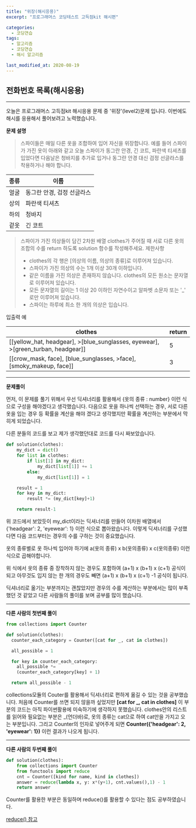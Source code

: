 ```yaml
---
title: "위장(해시응용)"
excerpt: "프로그래머스 코딩테스트 고득점kit 해시편"

categories:
  - 코딩연습
tags:
  - 알고리즘
  - 코딩연습
  - 해시 알고리즘

last_modified_at: 2020-08-19
---
```

## 전화번호 목록(해시응용)
---
오늘은 프로그래머스 고득점kit 해시응용 문제 중 '위장'(level2)문제 입니다. 이번에도 해시를 응용해서 풀어보려고 노력했습니다.

**문제 설명**

>스파이들은 매일 다른 옷을 조합하여 입어 자신을 위장합니다.
예를 들어 스파이가 가진 옷이 아래와 같고 오늘 스파이가 동그란 안경, 긴 코트, 파란색 티셔츠를 입었다면 다음날은 청바지를 추가로 입거나 동그란 안경 대신 검정 선글라스를 착용하거나 해야 합니다.

|종류 |이름|
|-----|----|
|얼굴	|동그란 안경, 검정 선글라스|
|상의	|파란색 티셔츠|
|하의	|청바지|
|겉옷	|긴 코트|

>스파이가 가진 의상들이 담긴 2차원 배열 clothes가 주어질 때 서로 다른 옷의 조합의 수를 return 하도록 solution 함수를 작성해주세요.
>제한사항
>- clothes의 각 행은 [의상의 이름, 의상의 종류]로 이루어져 있습니다.
>- 스파이가 가진 의상의 수는 1개 이상 30개 이하입니다.
>- 같은 이름을 가진 의상은 존재하지 않습니다.
clothes의 모든 원소는 문자열로 이루어져 있습니다.
>- 모든 문자열의 길이는 1 이상 20 이하인 자연수이고 알파벳 소문자 또는 '_' 로만 이루어져 있습니다.
>- 스파이는 하루에 최소 한 개의 의상은 입습니다.
>

입출력 예

|clothes|return|
|-------|------|
|\[[yellow_hat, headgear], >[blue_sunglasses, eyewear], >[green_turban, headgear]]|	5|
|\[[crow_mask, face], [blue_sunglasses, >face], [smoky_makeup, face]]|	3|

***

**문제풀이**

먼저, 이 문제를 풀기 위해서 우선 딕셔너리를 활용해서 {옷의 종류 : number} 이런 식으로 구성을 해야겠다고 생각했습니다.
다음으로 옷을 하나씩 선택하는 경우, 서로 다른 옷을 입는 경우 등 확률을 계산을 해야 겠다고 생각했지만 확률을 계산하는 부분에서 막히게 되었습니다.

다른 분들의 코드를 보고 제가 생각했던대로 코드를 다시 짜보았습니다.

```python
def solution(clothes):
    my_dict = dict()
    for list in clothes:
        if list[1] in my_dict:
            my_dict[list[1]] += 1
        else:
            my_dict[list[1]] = 1

    result = 1
    for key in my_dict:
        result *= (my_dict[key]+1)

    return result-1
```

위 코드에서 보았듯이 my_dict이라는 딕셔너리를 만들어 이차원 배열에서 {'headgear': 2, 'eyewear': 1} 이런 식으로 뽑아왔습니다. 이렇게 딕셔너리를 구성했다면 다음 코드부터는 경우의 수를 구하는 것이 중요했습니다.

옷의 종류별로 옷 하나씩 입어야 하기에 a(옷의 종류) x b(옷의종류) x c(옷의종류) 이런식으로 곱해야합니다.

위 식에서 옷의 종류 중 장착하지 않는 경우도 포함하여 (a+1) x (b+1) x (c+1) 공식이 되고 아무것도 입지 않는 한 개의 경우도 빼면  (a+1) x (b+1) x (c+1) -1 공식이 됩니다.

딕셔너리로 옮기는 부분까지는 괜찮았지만 경우의 수를 계산하는 부분에서는 많이 부족했던 것 같았고 다른 사람들의 풀이를 보며 공부를 많이 했습니다.


***
**다른 사람의 첫번째 풀이**
```python
from collections import Counter

def solution(clothes):
  counter_each_category = Counter([cat for _, cat in clothes])

  all_possible = 1

  for key in counter_each_category:
    all_possible *=
    (counter_each_category[key] + 1)

  return all_possible - 1

```

collections모듈의 Couter를 활용해서 딕셔너리로 편하게 옮길 수 있는 것을 공부했습니다. 처음에 Counter를 쓰면 되지 않을까 싶었지만 **[cat for _, cat in clothes]** 이 부분의 코드는 아직 파이썬활용에 미숙하기에 생각하지 못했습니다. clothes안의 리스트를 읽어와 필요없는 부분은 _(언더바)로, 옷의 종류는 cat으로 하여 cat만을 가지고 오는 부분입니다. 그리고 Counter의 인자로 넣어주게 되면  **Counter({'headgear': 2, 'eyewear': 1})** 이런 결과가 나오게 됩니다.

***

**다른 사람의 두번째 풀이**
```python
def solution(clothes):
    from collections import Counter
    from functools import reduce
    cnt = Counter([kind for name, kind in clothes])
    answer = reduce(lambda x, y: x*(y+1), cnt.values(),1) - 1
    return answer
```
Counter를 활용한 부분은 동일하며 reduce()를 활용할 수 있다는 점도 공부하였습니다.


[reduce() 참고](https://python-reference.readthedocs.io/en/latest/docs/functions/reduce.html)
